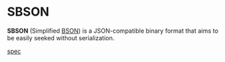 # SBSON
**SBSON** (Simplified [BSON](https://bsonspec.org/)) is a JSON-compatible binary format that aims to be easily seeked without serialization.

[spec](./spec.md)
